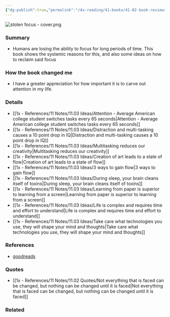 ```yaml
---
{"dg-publish":true,"permalink":"/4x-reading/41-books/41-02-book-reviews/stolen-focus-why-you-can-t-pay-attention-and-how-to-think-deeply-again-johann-hari/","title":"Stolen focus - why you can't pay attention and how to think deeply again - Johann Hari","created":"2025-01-23T17:29:23.938+03:00","updated":"2025-02-08T21:29:32.013+03:00"}
---
```


![stolen focus - cover.png](/img/user/4x%20-%20Reading/41%20Books/41.03%20Cover%20images/stolen%20focus%20-%20cover.png)
### Summary
- Humans are losing the ability to focus for long periods of time. This book shows the systemic reasons for this, and also some ideas on how to reclaim said focus

### How the book changed me
- I have a greater appreciation for how important it is to carve out attention in my life.

### Details
- [[1x - References/11 Notes/11.03 Ideas/Attention - Average American college student switches tasks every 65 seconds\|Attention - Average American college student switches tasks every 65 seconds]]
- [[1x - References/11 Notes/11.03 Ideas/Distraction and multi-tasking causes a 10 point drop in IQ\|Distraction and multi-tasking causes a 10 point drop in IQ]]
- [[1x - References/11 Notes/11.03 Ideas/Multitasking reduces our creativity\|Multitasking reduces our creativity]]
- [[1x - References/11 Notes/11.03 Ideas/Creation of art leads to a state of flow\|Creation of art leads to a state of flow]]
- [[1x - References/11 Notes/11.03 Ideas/3 ways to gain flow\|3 ways to gain flow]]
- [[1x - References/11 Notes/11.03 Ideas/During sleep, your brain cleans itself of toxins\|During sleep, your brain cleans itself of toxins]]
- [[1x - References/11 Notes/11.03 Ideas/Learning from paper is superior to learning from a screen\|Learning from paper is superior to learning from a screen]]
- [[1x - References/11 Notes/11.03 Ideas/Life is complex and requires time and effort to understand\|Life is complex and requires time and effort to understand]]
- [[1x - References/11 Notes/11.03 Ideas/Take care what technologies you use, they will shape your mind and thoughts\|Take care what technologies you use, they will shape your mind and thoughts]]

### References
- [goodreads](https://www.goodreads.com/book/show/10326084-brandwashed)

### Quotes
- [[1x - References/11 Notes/11.02 Quotes/Not everything that is faced can be changed, but nothing can be changed until it is faced\|Not everything that is faced can be changed, but nothing can be changed until it is faced]]

### Related

